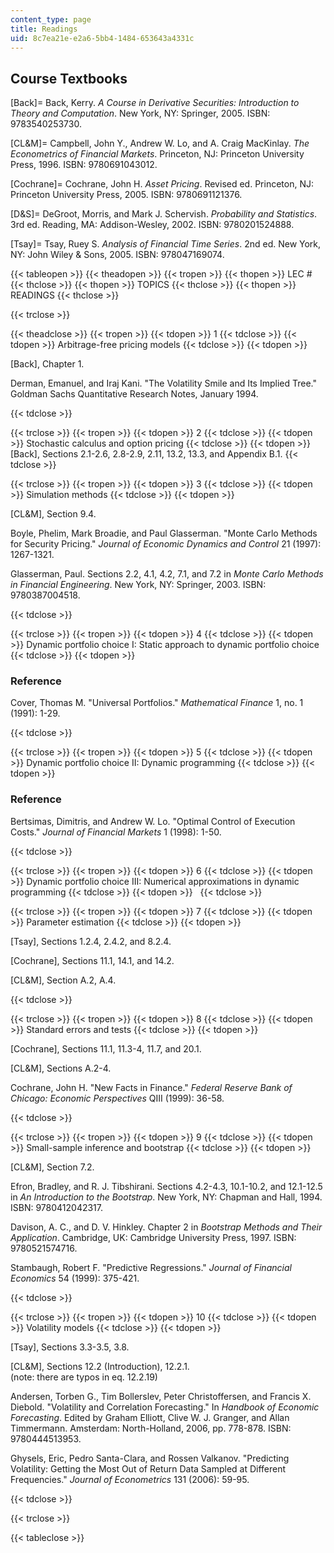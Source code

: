 ```yaml
---
content_type: page
title: Readings
uid: 8c7ea21e-e2a6-5bb4-1484-653643a4331c
---
```


Course Textbooks
----------------

\[Back\]= Back, Kerry. _A Course in Derivative Securities:_ _Introduction to Theory and Computation_. New York, NY: Springer, 2005. ISBN: 9783540253730.

\[CL&M\]= Campbell, John Y., Andrew W. Lo, and A. Craig MacKinlay. _The Econometrics of Financial Markets_. Princeton, NJ: Princeton University Press, 1996. ISBN: 9780691043012.

\[Cochrane\]= Cochrane, John H. _Asset Pricing_. Revised ed. Princeton, NJ: Princeton University Press, 2005. ISBN: 9780691121376.

\[D&S\]= DeGroot, Morris, and Mark J. Schervish. _Probability and Statistics_. 3rd ed. Reading, MA: Addison-Wesley, 2002. ISBN: 9780201524888.

\[Tsay\]= Tsay, Ruey S. _Analysis of Financial Time Series_. 2nd ed. New York, NY: John Wiley & Sons, 2005. ISBN: 978047169074.

{{< tableopen >}}
{{< theadopen >}}
{{< tropen >}}
{{< thopen >}}
LEC #
{{< thclose >}}
{{< thopen >}}
TOPICS
{{< thclose >}}
{{< thopen >}}
READINGS
{{< thclose >}}

{{< trclose >}}

{{< theadclose >}}
{{< tropen >}}
{{< tdopen >}}
1
{{< tdclose >}}
{{< tdopen >}}
Arbitrage-free pricing models
{{< tdclose >}}
{{< tdopen >}}


\[Back\], Chapter 1.

Derman, Emanuel, and Iraj Kani. "The Volatility Smile and Its Implied Tree." Goldman Sachs Quantitative Research Notes, January 1994.


{{< tdclose >}}

{{< trclose >}}
{{< tropen >}}
{{< tdopen >}}
2
{{< tdclose >}}
{{< tdopen >}}
Stochastic calculus and option pricing
{{< tdclose >}}
{{< tdopen >}}
\[Back\], Sections 2.1-2.6, 2.8-2.9, 2.11, 13.2, 13.3, and Appendix B.1.
{{< tdclose >}}

{{< trclose >}}
{{< tropen >}}
{{< tdopen >}}
3
{{< tdclose >}}
{{< tdopen >}}
Simulation methods
{{< tdclose >}}
{{< tdopen >}}


\[CL&M\], Section 9.4.

Boyle, Phelim, Mark Broadie, and Paul Glasserman. "Monte Carlo Methods for Security Pricing." _Journal of Economic Dynamics and Control_ 21 (1997): 1267-1321.

Glasserman, Paul. Sections 2.2, 4.1, 4.2, 7.1, and 7.2 in _Monte Carlo Methods in Financial Engineering_. New York, NY: Springer, 2003. ISBN: 9780387004518.


{{< tdclose >}}

{{< trclose >}}
{{< tropen >}}
{{< tdopen >}}
4
{{< tdclose >}}
{{< tdopen >}}
Dynamic portfolio choice I: Static approach to dynamic portfolio choice
{{< tdclose >}}
{{< tdopen >}}


### Reference

Cover, Thomas M. "Universal Portfolios." _Mathematical Finance_ 1, no. 1 (1991): 1-29.


{{< tdclose >}}

{{< trclose >}}
{{< tropen >}}
{{< tdopen >}}
5
{{< tdclose >}}
{{< tdopen >}}
Dynamic portfolio choice II: Dynamic programming
{{< tdclose >}}
{{< tdopen >}}


### Reference

Bertsimas, Dimitris, and Andrew W. Lo. "Optimal Control of Execution Costs." _Journal of Financial Markets_ 1 (1998): 1-50.


{{< tdclose >}}

{{< trclose >}}
{{< tropen >}}
{{< tdopen >}}
6
{{< tdclose >}}
{{< tdopen >}}
Dynamic portfolio choice III: Numerical approximations in dynamic programming
{{< tdclose >}}
{{< tdopen >}}
 
{{< tdclose >}}

{{< trclose >}}
{{< tropen >}}
{{< tdopen >}}
7
{{< tdclose >}}
{{< tdopen >}}
Parameter estimation
{{< tdclose >}}
{{< tdopen >}}


\[Tsay\], Sections 1.2.4, 2.4.2, and 8.2.4.

\[Cochrane\], Sections 11.1, 14.1, and 14.2.

\[CL&M\], Section A.2, A.4.


{{< tdclose >}}

{{< trclose >}}
{{< tropen >}}
{{< tdopen >}}
8
{{< tdclose >}}
{{< tdopen >}}
Standard errors and tests
{{< tdclose >}}
{{< tdopen >}}


\[Cochrane\], Sections 11.1, 11.3-4, 11.7, and 20.1.

\[CL&M\], Sections A.2-4.

Cochrane, John H. "New Facts in Finance." _Federal Reserve Bank of Chicago: Economic Perspectives_ QIII (1999): 36-58.


{{< tdclose >}}

{{< trclose >}}
{{< tropen >}}
{{< tdopen >}}
9
{{< tdclose >}}
{{< tdopen >}}
Small-sample inference and bootstrap
{{< tdclose >}}
{{< tdopen >}}


\[CL&M\], Section 7.2.

Efron, Bradley, and R. J. Tibshirani. Sections 4.2-4.3, 10.1-10.2, and 12.1-12.5 in _An Introduction to the Bootstrap_. New York, NY: Chapman and Hall, 1994. ISBN: 9780412042317.

Davison, A. C., and D. V. Hinkley. Chapter 2 in _Bootstrap Methods and Their Application_. Cambridge, UK: Cambridge University Press, 1997. ISBN: 9780521574716.

Stambaugh, Robert F. "Predictive Regressions." _Journal of Financial Economics_ 54 (1999): 375-421.


{{< tdclose >}}

{{< trclose >}}
{{< tropen >}}
{{< tdopen >}}
10
{{< tdclose >}}
{{< tdopen >}}
Volatility models
{{< tdclose >}}
{{< tdopen >}}


\[Tsay\], Sections 3.3-3.5, 3.8.

\[CL&M\], Sections 12.2 (Introduction), 12.2.1.  
(note: there are typos in eq. 12.2.19)

Andersen, Torben G., Tim Bollerslev, Peter Christoffersen, and Francis X. Diebold. "Volatility and Correlation Forecasting." In _Handbook of Economic Forecasting_. Edited by Graham Elliott, Clive W. J. Granger, and Allan Timmermann. Amsterdam: North-Holland, 2006, pp. 778-878. ISBN: 9780444513953.

Ghysels, Eric, Pedro Santa-Clara, and Rossen Valkanov. "Predicting Volatility: Getting the Most Out of Return Data Sampled at Different Frequencies." _Journal of Econometrics_ 131 (2006): 59-95.


{{< tdclose >}}

{{< trclose >}}

{{< tableclose >}}